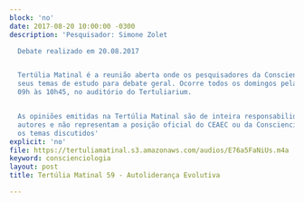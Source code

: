 ```yaml
---
block: 'no'
date: 2017-08-20 10:00:00 -0300
description: 'Pesquisador: Simone Zolet

  Debate realizado em 20.08.2017


  Tertúlia Matinal é a reunião aberta onde os pesquisadores da Conscienciologia apresentam
  seus temas de estudo para debate geral. Ocorre todos os domingos pela manhã, das
  09h às 10h45, no auditório do Tertuliarium.


  As opiniões emitidas na Tertúlia Matinal são de inteira responsabilidade de seus
  autores e não representam a posição oficial do CEAEC ou da Conscienciologia sobre
  os temas discutidos'
explicit: 'no'
file: https://tertuliamatinal.s3.amazonaws.com/audios/E76a5FaNiUs.m4a
keyword: conscienciologia
layout: post
title: Tertúlia Matinal 59 - Autoliderança Evolutiva

---
```

